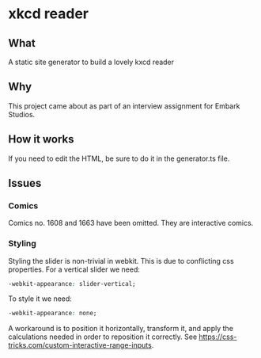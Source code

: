 # xkcd reader

## What

A static site generator to build a lovely kxcd reader

## Why

This project came about as part of an interview assignment for Embark Studios.

## How it works

If you need to edit the HTML, be sure to do it in the generator.ts file.

## Issues

### Comics

Comics no. 1608 and 1663 have been omitted.
They are interactive comics.

### Styling

Styling the slider is non-trivial in webkit.
This is due to conflicting css properties.
For a vertical slider we need:

```css
-webkit-appearance: slider-vertical;
```

To style it we need:

```css
-webkit-appearance: none;
```

A workaround is to position it horizontally, transform it, and apply the calculations needed in order to reposition it correctly.
See https://css-tricks.com/custom-interactive-range-inputs.
